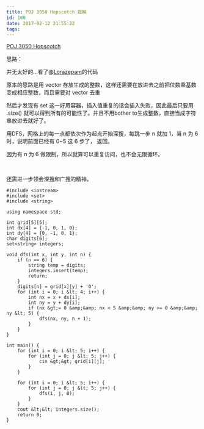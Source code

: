 ```yaml
---
title: POJ 3050 Hopscotch 题解
id: 100
date: 2017-02-12 21:55:22
tags:
---
```


[POJ 3050 Hopscotch](http://poj.org/problem?id=3050)

思路：

并无太好的...看了@[Lorazepam](http://www.cnblogs.com/oscar-cnblogs/p/6298493.html)的代码

原本的思路是用 vector<int> 存放生成的整数，这样还需要在放进去之前把位数乘基数变成相应整数，而且需要对 vector 去重

然后才发现有 set 这一好用容器，插入值重复的话会插入失败，因此最后只要用 .size() 就可以得到所有的可能性了。并且不用bother to生成整数，直接当成字符串放进去就好了。

用DFS，网格上的每一点都依次作为起点开始深搜，每跳一步 n 就加 1，当 n 为 6 时，说明前面已经有 0~5 这 6 步了， 返回。

因为有 n 为 6 做限制，所以就算可以重复访问，也不会无限循环。

&nbsp;

还需进一步领会深搜和广搜的精神。
```
#include <iostream>
#include <set>
#include <string>

using namespace std;

int grid[5][5];
int dx[4] = {-1, 0, 1, 0};
int dy[4] = {0, -1, 0, 1};
char digits[6];
set<string> integers;

void dfs(int x, int y, int n) {
    if (n == 6) {
        string temp = digits;
        integers.insert(temp);
        return;
    }
    digits[n] = grid[x][y] + '0';
    for (int i = 0; i &lt; 4; i++) {
        int nx = x + dx[i];
        int ny = y + dy[i];
        if (nx &gt;= 0 &amp;&amp; nx < 5 &amp;&amp; ny >= 0 &amp;&amp; ny &lt; 5) {
            dfs(nx, ny, n + 1);
        }
    }      
}

int main() {
    for (int i = 0; i &lt; 5; i++) {
        for (int j = 0; j &lt; 5; j++) {
            cin &gt;&gt; grid[i][j];
        }
    }

    for (int i = 0; i &lt; 5; i++) {
        for (int j = 0; j &lt; 5; j++) {
            dfs(i, j, 0);
        }
    }   
    cout &lt;&lt; integers.size();
    return 0; 
}
```

&nbsp;